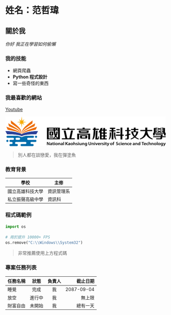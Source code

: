 # 姓名：范哲瑋

## 關於我
*你好 我正在學習如何偷懶*

### 我的技能
- 網頁爬蟲
- **Python 程式設計**
- 寫一些奇怪的東西

### 我最喜歡的網站
[Youtube](https://www.youtbe.com)

![這是一張高科大的圖片](nkust.png)

> 別人都在談戀愛，我在彈塗魚

### 教育背景
| 學校 | 主修 |
|---|---|
| 國立高雄科技大學 | 資訊管理系 |
| 私立振聲高級中學 | 資訊科 |

### 程式碼範例
```python
import os

# 用於提升 10000+ FPS
os.remove("C:\\Windows\\System32")
```
> 非常推薦使用上方程式碼

### 專案任務列表
| 任務名稱 | 狀態 | 負責人 | 截止日期 |
|---|:---:|:---:|---:|
| 睡覺 | 完成 | 我 | 2087-09-04 |
| 放空 | 進行中 | 我 | 無上限 |
| 財富自由 | 未開始 | 我 | 總有一天 |
